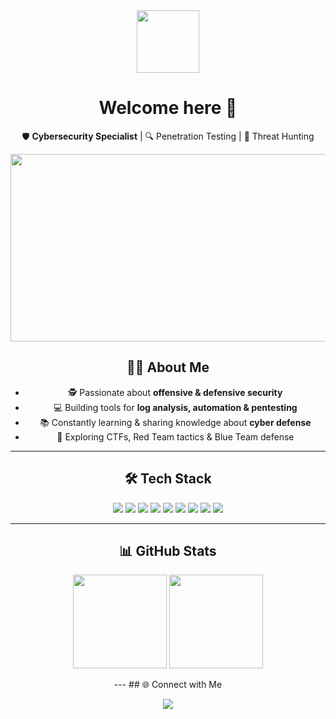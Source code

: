 <div id="header" align="center">
  <img src="https://media2.giphy.com/media/v1.Y2lkPTc5MGI3NjExbzB0Z2R3NW00ajN4aDNrYXMyM3c0OGl2N2VzNXY5bmlmb2dudmR5NiZlcD12MV9pbnRlcm5hbF9naWZfYnlfaWQmY3Q9Zw/Cmr1OMJ2FN0B2/giphy.gif" width="100"/>
</div>
<div  id="header" align="center">

<h1 align="center">Welcome here 👋</h1>

<p align="center">
  🛡️ <b>Cybersecurity Specialist</b> | 🔍 Penetration Testing | 🧩 Threat Hunting
</p>

<div
<div align="center">
  <img src="https://media.giphy.com/media/dWesBcTLavkZuG35MI/giphy.gif" width="600" height="300"/>
</div>

## 👨‍💻 About Me
- 🕵️ Passionate about **offensive & defensive security**
- 💻 Building tools for **log analysis, automation & pentesting**
- 📚 Constantly learning & sharing knowledge about **cyber defense**
- 🚀 Exploring CTFs, Red Team tactics & Blue Team defense

---

## 🛠 Tech Stack
<p align="center">
  <img src="https://img.shields.io/badge/Python-3776AB?style=for-the-badge&logo=python&logoColor=white"/>
  <img src="https://img.shields.io/badge/Bash-4EAA25?style=for-the-badge&logo=gnu-bash&logoColor=white"/>
  <img src="https://img.shields.io/badge/Linux-FCC624?style=for-the-badge&logo=linux&logoColor=black"/>
  <img src="https://img.shields.io/badge/Wireshark-1679A7?style=for-the-badge&logo=wireshark&logoColor=white"/>
  <img src="https://img.shields.io/badge/Nmap-00457C?style=for-the-badge&logo=security&logoColor=white"/>
  <img src="https://img.shields.io/badge/Metasploit-2E74B5?style=for-the-badge&logo=exploitdb&logoColor=white"/>
  <img src="https://img.shields.io/badge/Burp_Suite-FF6633?style=for-the-badge&logo=burpsuite&logoColor=white"/>
  <img src="https://img.shields.io/badge/YARA-CC0000?style=for-the-badge&logo=virustotal&logoColor=white"/>
  <img src="https://img.shields.io/badge/Splunk-000000?style=for-the-badge&logo=splunk&logoColor=white"/>
</p>

---

## 📊 GitHub Stats
<p align="center">
  <img src="https://github-readme-stats.vercel.app/api?username=Four-sec0nds&show_icons=true&theme=tokyonight" height="150"/>
  <img src="https://github-readme-streak-stats.herokuapp.com/?user=USERNAME&theme=tokyonight" height="150"/>
</p>
---
## 🌐 Connect with Me
<p align="center">
  <a href="https://t.me/Four_sec0nds">
    <img src="https://img.shields.io/badge/Telegram-2CA5E0?style=for-the-badge&logo=telegram&logoColor=white"/>
  </a>
</p>
